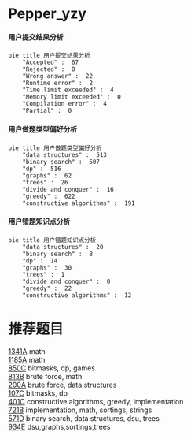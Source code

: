 # Pepper_yzy

<!-- tabs:start -->



#### **用户提交结果分析**

```mermaid
pie title 用户提交结果分析
    "Accepted" :  67
    "Rejected" :  0
    "Wrong answer" :  22
    "Runtime error" :  2
    "Time limit exceeded" :  4
    "Memory limit exceeded" :  0
    "Compilation error" :  4
    "Partial" :  0
```

#### **用户做题类型偏好分析**

```mermaid
pie title 用户做题类型偏好分析
    "data structures" :  513
    "binary search" :  507
    "dp" :  516
    "graphs" :  62
    "trees" :  26
    "divide and conquer" :  16
    "greedy" :  622
    "constructive algorithms" :  191
```
#### **用户错题知识点分析**

```mermaid
pie title 用户错题知识点分析
    "data structures" :  20
    "binary search" :  8
    "dp" :  14
    "graphs" :  30
    "trees" :  1
    "divide and conquer" :  0
    "greedy" :  22
    "constructive algorithms" :  12
```



<!-- tabs:end -->
# 推荐题目
[1341A](https://codeforces.com/contest/1341/problem/A)		math		  
[1185A](https://codeforces.com/contest/1185/problem/A)		math		  
[850C](https://codeforces.com/contest/850/problem/C)		bitmasks,
                        dp,
                        games		  
[813B](https://codeforces.com/contest/813/problem/B)		brute force,
                        math		  
[200A](https://codeforces.com/contest/200/problem/A)		brute force,
                        data structures		  
[107C](https://codeforces.com/contest/107/problem/C)		bitmasks,
                        dp		  
[401C](https://codeforces.com/contest/401/problem/C)		constructive algorithms,
                        greedy,
                        implementation		  
[721B](https://codeforces.com/contest/721/problem/B)		implementation,
                        math,
                        sortings,
                        strings		  
[571D](https://codeforces.com/contest/571/problem/D)		binary search,
                        data structures,
                        dsu,
                        trees		  
[934E](https://codeforces.com/contest/934/problem/E)		dsu,graphs,sortings,trees		  
